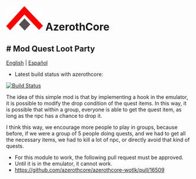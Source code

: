 # ![logo](https://raw.githubusercontent.com/azerothcore/azerothcore.github.io/master/images/logo-github.png) AzerothCore

## # Mod Quest Loot Party

[English](README.md) | [Español](README_ES.md)

- Latest build status with azerothcore:

[![Build Status](https://github.com/pangolp/mod-quest-loot-party/workflows/core-build/badge.svg?branch=master&event=push)](https://github.com/pangolp/mod-quest-loot-party)

The idea of this simple mod is that by implementing a hook in the emulator, it is possible to modify the drop condition of the quest items. In this way, it is possible that within a group, everyone is able to get the quest item, as long as the npc has a chance to drop it.

I think this way, we encourage more people to play in groups, because before, if we were a group of 5 people doing quests, and we had to get all the necessary items, we had to kill a lot of npc, or directly avoid that kind of quests.

- For this module to work, the following pull request must be approved.
- Until it is in the emulator, it cannot work.
- https://github.com/azerothcore/azerothcore-wotlk/pull/16509
